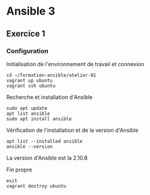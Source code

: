 # Ansible 3
## Exercice 1
### Configuration
Initialisation de l'environnement de travail et connexion
```console
cd ~/formation-ansible/atelier-01
vagrant up ubuntu
vagrant ssh ubuntu
```

Recherche et installation d'Ansible
```console
sudo apt update
apt list ansible
sudo apt install ansible
```

Vérification de l'installation et de la version d'Ansible
```console
apt list --installed ansible
ansible --version
```
La version d'Ansible est la 2.10.8

Fin propre
```console
exit
vagrant destroy ubuntu
```
